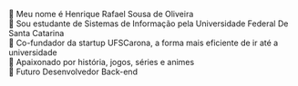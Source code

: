 🔹 Meu nome é Henrique Rafael Sousa de Oliveira                                                                  
🔹 Sou estudante de Sistemas de Informação pela Universidade Federal De Santa Catarina                  
🔹 Co-fundador da startup UFSCarona, a forma mais eficiente de ir até a universidade                
🔹 Apaixonado por história, jogos, séries e animes                  
🔹 Futuro Desenvolvedor Back-end      
